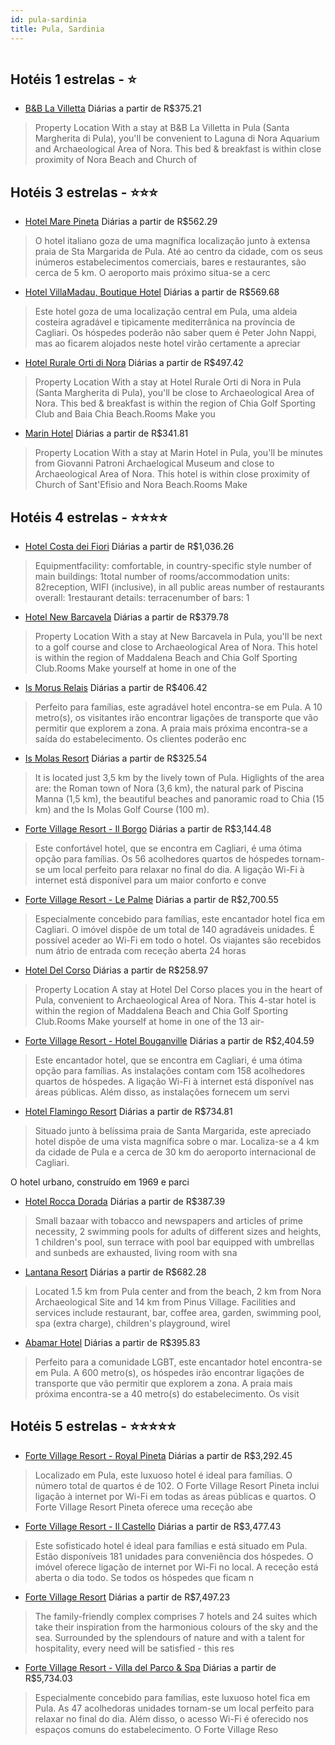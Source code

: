 ```yaml
---
id: pula-sardinia
title: Pula, Sardinia
---
```


<center><img src="http://photos.hotelbeds.com/giata/01/018188/018188a_hb_a_004.jpg" alt="" /></center>


## Hotéis 1 estrelas - ⭐️

-    [B&B La Villetta](https://www.hurb.com/hoteis/pula/b-b-la-villetta-JNP-JP122569?cmp=18055) Diárias a partir de R$375.21
   > Property Location With a stay at B&amp;B La Villetta in Pula (Santa Margherita di Pula), you&apos;ll be convenient to Laguna di Nora Aquarium and Archaeological Area of Nora.  This bed &amp; breakfast is within close proximity of Nora Beach and Church of 

## Hotéis 3 estrelas - ⭐️⭐️⭐️

-    [Hotel Mare Pineta](https://www.hurb.com/hoteis/pula/hotel-mare-pineta-JNP-JP056294?cmp=18055) Diárias a partir de R$562.29
   > O hotel italiano goza de uma magnífica localização junto à extensa praia de Sta Margarida de Pula. Até ao centro da cidade, com os seus inúmeros estabelecimentos comerciais, bares e restaurantes, são cerca de 5 km. O aeroporto mais próximo situa-se a cerc
-    [Hotel VillaMadau, Boutique Hotel](https://www.hurb.com/hoteis/pula/hotel-villamadau-boutique-hotel-JNP-JP749933?cmp=18055) Diárias a partir de R$569.68
   > Este hotel goza de uma localização central em Pula, uma aldeia costeira agradável e tipicamente mediterrânica na província de Cagliari. Os hóspedes poderão não saber quem é Peter John Nappi, mas ao ficarem alojados neste hotel virão certamente a apreciar 
-    [Hotel Rurale Orti di Nora](https://www.hurb.com/hoteis/pula/hotel-rurale-orti-di-nora-JNP-JP111222?cmp=18055) Diárias a partir de R$497.42
   > Property Location With a stay at Hotel Rurale Orti di Nora in Pula (Santa Margherita di Pula), you&apos;ll be close to Archaeological Area of Nora. This bed &amp; breakfast is within the region of Chia Golf Sporting Club and Baia Chia Beach.Rooms Make you
-    [Marin Hotel](https://www.hurb.com/hoteis/pula/marin-hotel-JNP-JP091830?cmp=18055) Diárias a partir de R$341.81
   > Property Location With a stay at Marin Hotel in Pula, you&apos;ll be minutes from Giovanni Patroni Archaelogical Museum and close to Archaeological Area of Nora.  This hotel is within close proximity of Church of Sant&apos;Efisio and Nora Beach.Rooms Make

## Hotéis 4 estrelas - ⭐️⭐️⭐️⭐️

-    [Hotel Costa dei Fiori](https://www.hurb.com/hoteis/pula/hotel-costa-dei-fiori-JNP-JP233240?cmp=18055) Diárias a partir de R$1,036.26
   > Equipmentfacility: comfortable, in country-specific style number of main buildings: 1total number of rooms/accommodation units: 82reception, WIFI (inclusive), in all public areas number of restaurants overall: 1restaurant details: terracenumber of bars: 1
-    [Hotel New Barcavela](https://www.hurb.com/hoteis/pula/hotel-new-barcavela-JNP-JP604914?cmp=18055) Diárias a partir de R$379.78
   > Property Location With a stay at New Barcavela in Pula, you&apos;ll be next to a golf course and close to Archaeological Area of Nora. This hotel is within the region of Maddalena Beach and Chia Golf Sporting Club.Rooms Make yourself at home in one of the
-    [Is Morus Relais](https://www.hurb.com/hoteis/pula/is-morus-relais-JNP-JP403658?cmp=18055) Diárias a partir de R$406.42
   > Perfeito para famílias, este agradável hotel encontra-se em Pula. A 10 metro(s), os visitantes irão encontrar ligações de transporte que vão permitir que explorem a zona. A praia mais próxima encontra-se a saída do estabelecimento. Os clientes poderão enc
-    [Is Molas Resort](https://www.hurb.com/hoteis/pula/is-molas-resort-JNP-JP495166?cmp=18055) Diárias a partir de R$325.54
   > It is located just 3,5 km by the lively town of Pula. Higlights of the area are: the Roman town of Nora (3,6 km), the natural park of Piscina Manna (1,5 km), the beautiful beaches and panoramic road to Chia (15 km) and the Is Molas Golf Course (100 m).
-    [Forte Village Resort - Il Borgo](https://www.hurb.com/hoteis/pula/forte-village-resort-il-borgo-JNP-JP390156?cmp=18055) Diárias a partir de R$3,144.48
   > Este confortável hotel, que se encontra em Cagliari, é uma ótima opção para famílias. Os 56 acolhedores quartos de hóspedes tornam-se um local perfeito para relaxar no final do dia. A ligação Wi-Fi à internet está disponível para um maior conforto e conve
-    [Forte Village Resort - Le Palme](https://www.hurb.com/hoteis/pula/forte-village-resort-le-palme-JNP-JP090586?cmp=18055) Diárias a partir de R$2,700.55
   > Especialmente concebido para famílias, este encantador hotel fica em Cagliari. O imóvel dispõe de um total de 140 agradáveis unidades. É possível aceder ao Wi-Fi em todo o hotel. Os viajantes são recebidos num átrio de entrada com receção aberta 24 horas 
-    [Hotel Del Corso](https://www.hurb.com/hoteis/pula/hotel-del-corso-JNP-JP787244?cmp=18055) Diárias a partir de R$258.97
   > Property Location A stay at Hotel Del Corso places you in the heart of Pula, convenient to Archaeological Area of Nora. This 4-star hotel is within the region of Maddalena Beach and Chia Golf Sporting Club.Rooms Make yourself at home in one of the 13 air-
-    [Forte Village Resort - Hotel Bouganville](https://www.hurb.com/hoteis/pula/forte-village-resort-hotel-bouganville-JNP-JP155630?cmp=18055) Diárias a partir de R$2,404.59
   > Este encantador hotel, que se encontra em Cagliari, é uma ótima opção para famílias. As instalações contam com 158 acolhedores quartos de hóspedes. A ligação Wi-Fi à internet está disponível nas áreas públicas. Além disso, as instalações fornecem um servi
-    [Hotel Flamingo Resort](https://www.hurb.com/hoteis/pula/hotel-flamingo-resort-JNP-JP056293?cmp=18055) Diárias a partir de R$734.81
   > Situado junto à belíssima praia de Santa Margarida, este apreciado hotel dispõe de uma vista magnífica sobre o mar. Localiza-se a 4 km da cidade de Pula e a cerca de 30 km do aeroporto internacional de Cagliari.

O hotel urbano, construído em 1969 e parci
-    [Hotel Rocca Dorada](https://www.hurb.com/hoteis/pula/hotel-rocca-dorada-JNP-JP786904?cmp=18055) Diárias a partir de R$387.39
   > Small bazaar with tobacco and newspapers and articles of prime necessity, 2 swimming pools for adults of different sizes and heights, 1 children&apos;s pool, sun terrace with pool bar equipped with umbrellas and sunbeds are exhausted, living room with sna
-    [Lantana Resort](https://www.hurb.com/hoteis/pula/lantana-resort-JNP-JP320335?cmp=18055) Diárias a partir de R$682.28
   > Located 1.5 km from Pula center and from the beach, 2 km from Nora Archaeological Site and 14 km from Pinus Village. Facilities and services include restaurant, bar, coffee area, garden, swimming pool, spa (extra charge), children&apos;s playground, wirel
-    [Abamar Hotel](https://www.hurb.com/hoteis/pula/abamar-hotel-JNP-JP762028?cmp=18055) Diárias a partir de R$395.83
   > Perfeito para a comunidade LGBT, este encantador hotel encontra-se em Pula. A 600 metro(s), os hóspedes irão encontrar ligações de transporte que vão permitir que explorem a zona. A praia mais próxima encontra-se a 40 metro(s) do estabelecimento. Os visit

## Hotéis 5 estrelas - ⭐️⭐️⭐️⭐️⭐️

-    [Forte Village Resort - Royal Pineta](https://www.hurb.com/hoteis/pula/forte-village-resort-royal-pineta-JNP-JP107612?cmp=18055) Diárias a partir de R$3,292.45
   > Localizado em Pula, este luxuoso hotel é ideal para famílias. O número total de quartos é de 102. O Forte Village Resort Pineta inclui ligação à internet por Wi-Fi em todas as áreas públicas e quartos. O Forte Village Resort Pineta oferece uma receção abe
-    [Forte Village Resort - Il Castello](https://www.hurb.com/hoteis/pula/forte-village-resort-il-castello-JNP-JP171539?cmp=18055) Diárias a partir de R$3,477.43
   > Este sofisticado hotel é ideal para famílias e está situado em Pula. Estão disponíveis 181 unidades para conveniência dos hóspedes. O imóvel oferece ligação de internet por Wi-Fi no local. A receção está aberta o dia todo. Se todos os hóspedes que ficam n
-    [Forte Village Resort](https://www.hurb.com/hoteis/pula/forte-village-resort-JNP-JP056258?cmp=18055) Diárias a partir de R$7,497.23
   > The family-friendly complex comprises 7 hotels and 24 suites which take their inspiration from the harmonious colours of the sky and the sea. Surrounded by the splendours of nature and with a talent for hospitality, every need will be satisfied - this res
-    [Forte Village Resort - Villa del Parco & Spa](https://www.hurb.com/hoteis/pula/forte-village-resort-villa-del-parco-spa-JNP-JP056261?cmp=18055) Diárias a partir de R$5,734.03
   > Especialmente concebido para famílias, este luxuoso hotel fica em Pula. As 47 acolhedoras unidades tornam-se um local perfeito para relaxar no final do dia. Além disso, o acesso Wi-Fi é oferecido nos espaços comuns do estabelecimento. O Forte Village Reso

